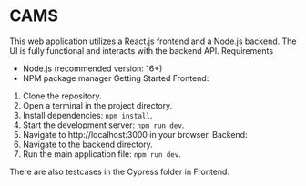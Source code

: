 # CAMS


This web application utilizes a React.js frontend and a Node.js backend. The UI is fully functional and
interacts with the backend API.
Requirements
- Node.js (recommended version: 16+)
- NPM package manager
Getting Started
Frontend:
1. Clone the repository.
2. Open a terminal in the project directory.
3. Install dependencies: `npm install`.
4. Start the development server: `npm run dev`.
5. Navigate to http://localhost:3000 in your browser.
Backend:
1. Navigate to the backend directory.
2. Run the main application file: `npm run dev`.

There are also testcases in the Cypress folder in Frontend. 

